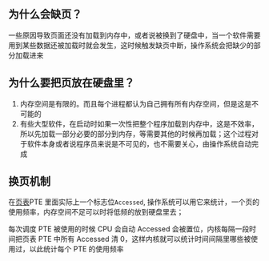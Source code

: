 ## 为什么会缺页？

一些原因导致页面还没有加载到内存中，或者说被换到了硬盘中，当一个软件需要用到某些数据还被加载时就会发生，这时候触发缺页中断，操作系统会把缺少的部分加载进来

## 为什么要把页放在硬盘里？

1. 内存空间是有限的。而且每个进程都认为自己拥有所有内存空间，但是这是不可能的
2. 有些大型软件，在启动时如果一次性把整个程序加载到内存中，这是不效率，所以先加载一部分必要的部分到内存，等需要其他的时候再加载；这个过程对于软件本身或者说程序员来说是不可见的，也不需要关心，由操作系统自动完成

## 换页机制

在[页表](./页表.png)PTE 里面实际上一个标志位`Accessed`, 操作系统可以用它来统计，一个页的使用频率，内存空间不足可以时将低频的放到硬盘里去；

每次调度 PTE 被使用的时候 CPU 会自动 Accessed 会被置位，内核每隔一段时间把页表 PTE 中所有 Accessed 清 0，这样内核就可以统计时间间隔里哪些被使用过，以此统计每个 PTE 的使用频率
